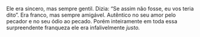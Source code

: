 ﻿Ele era sincero, mas sempre gentil. Dizia: “Se assim não fosse, eu vos teria dito”. Era franco, mas sempre amigável. Autêntico no seu amor pelo pecador e no seu ódio ao pecado. Porém inteiramente em toda essa surpreendente franqueza ele era infalivelmente *justo.*